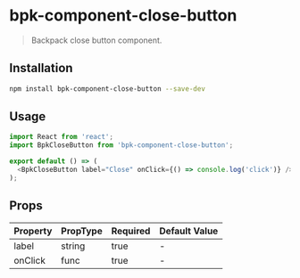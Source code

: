 # bpk-component-close-button

> Backpack close button component.

## Installation

```sh
npm install bpk-component-close-button --save-dev
```

## Usage

```js
import React from 'react';
import BpkCloseButton from 'bpk-component-close-button';

export default () => (
  <BpkCloseButton label="Close" onClick={() => console.log('click')} />
);
```

## Props

| Property | PropType | Required | Default Value |
| -------- | -------- | -------- | ------------- |
| label    | string   | true     | -             |
| onClick  | func     | true     | -             |
